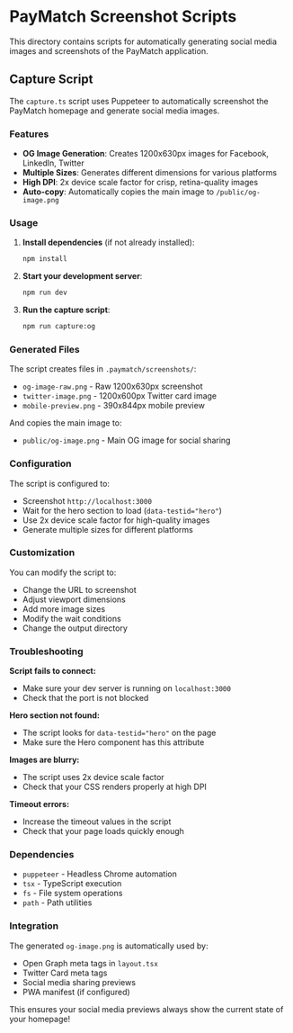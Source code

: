 # PayMatch Screenshot Scripts

This directory contains scripts for automatically generating social media images and screenshots of the PayMatch application.

## Capture Script

The `capture.ts` script uses Puppeteer to automatically screenshot the PayMatch homepage and generate social media images.

### Features

- **OG Image Generation**: Creates 1200x630px images for Facebook, LinkedIn, Twitter
- **Multiple Sizes**: Generates different dimensions for various platforms
- **High DPI**: 2x device scale factor for crisp, retina-quality images
- **Auto-copy**: Automatically copies the main image to `/public/og-image.png`

### Usage

1. **Install dependencies** (if not already installed):

   ```bash
   npm install
   ```

2. **Start your development server**:

   ```bash
   npm run dev
   ```

3. **Run the capture script**:
   ```bash
   npm run capture:og
   ```

### Generated Files

The script creates files in `.paymatch/screenshots/`:

- `og-image-raw.png` - Raw 1200x630px screenshot
- `twitter-image.png` - 1200x600px Twitter card image
- `mobile-preview.png` - 390x844px mobile preview

And copies the main image to:

- `public/og-image.png` - Main OG image for social sharing

### Configuration

The script is configured to:

- Screenshot `http://localhost:3000`
- Wait for the hero section to load (`data-testid="hero"`)
- Use 2x device scale factor for high-quality images
- Generate multiple sizes for different platforms

### Customization

You can modify the script to:

- Change the URL to screenshot
- Adjust viewport dimensions
- Add more image sizes
- Modify the wait conditions
- Change the output directory

### Troubleshooting

**Script fails to connect:**

- Make sure your dev server is running on `localhost:3000`
- Check that the port is not blocked

**Hero section not found:**

- The script looks for `data-testid="hero"` on the page
- Make sure the Hero component has this attribute

**Images are blurry:**

- The script uses 2x device scale factor
- Check that your CSS renders properly at high DPI

**Timeout errors:**

- Increase the timeout values in the script
- Check that your page loads quickly enough

### Dependencies

- `puppeteer` - Headless Chrome automation
- `tsx` - TypeScript execution
- `fs` - File system operations
- `path` - Path utilities

### Integration

The generated `og-image.png` is automatically used by:

- Open Graph meta tags in `layout.tsx`
- Twitter Card meta tags
- Social media sharing previews
- PWA manifest (if configured)

This ensures your social media previews always show the current state of your homepage!
